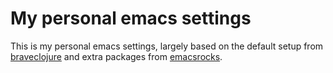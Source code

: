 # My personal emacs settings

This is my personal emacs settings, largely based on the default setup from [braveclojure](http://www.braveclojure.com/basic-emacs/) and extra packages from [emacsrocks](http://emacsrocks.com/).